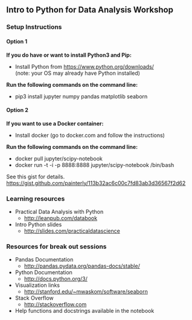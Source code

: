 
## Intro to Python for Data Analysis Workshop

### Setup Instructions

#### Option 1
**If you do have or want to install Python3 and Pip:**
* Install Python from https://www.python.org/downloads/     
  (note: your OS may already have Python installed)

**Run the following commands on the command line:**
* pip3 install jupyter numpy pandas matplotlib seaborn


#### Option 2
**If you want to use a Docker container:**
* Install docker (go to docker.com and follow the instructions)

**Run the following commands on the command line:**
* docker pull jupyter/scipy-notebook
* docker run -t -i -p 8888:8888 jupyter/scipy-notebook /bin/bash

See this gist for details. https://gist.github.com/painterly/113b32ac6c00c7fd83ab3d36567f2d62



### Learning resources
* Practical Data Analysis with Python 
  * http://leanpub.com/databook
* Intro Python slides
  * http://slides.com/practicaldatascience


### Resources for break out sessions
* Pandas Documentation 
  * http://pandas.pydata.org/pandas-docs/stable/
* Python Documentation
  * http://docs.python.org/3/
* Visualization links
  * http://stanford.edu/~mwaskom/software/seaborn
* Stack Overflow
  * http://stackoverflow.com
* Help functions and docstrings available in the notebook



